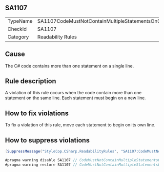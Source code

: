﻿## SA1107

<table>
<tr>
  <td>TypeName</td>
  <td>SA1107CodeMustNotContainMultipleStatementsOnOneLine</td>
</tr>
<tr>
  <td>CheckId</td>
  <td>SA1107</td>
</tr>
<tr>
  <td>Category</td>
  <td>Readability Rules</td>
</tr>
</table>

## Cause

The C# code contains more than one statement on a single line.

## Rule description

A violation of this rule occurs when the code contain more than one statement on the same line. Each statement must begin on a new line.

## How to fix violations

To fix a violation of this rule, move each statement to begin on its own line.

## How to suppress violations

```csharp
[SuppressMessage("StyleCop.CSharp.ReadabilityRules", "SA1107:CodeMustNotContainMultipleStatementsOnOneLine", Justification = "Reviewed.")]
```

```csharp
#pragma warning disable SA1107 // CodeMustNotContainMultipleStatementsOnOneLine
#pragma warning restore SA1107 // CodeMustNotContainMultipleStatementsOnOneLine
```
